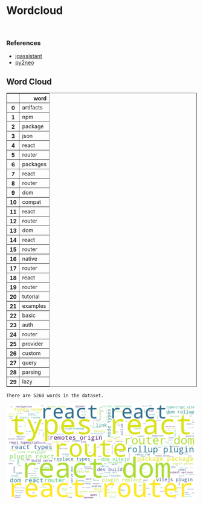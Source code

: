 # Wordcloud
<br>  

### References
- [jqassistant](https://jqassistant.org)
- [py2neo](https://py2neo.org/2021.1/)





## Word Cloud




<div>
<table border="1" class="dataframe">
  <thead>
    <tr style="text-align: right;">
      <th></th>
      <th>word</th>
    </tr>
  </thead>
  <tbody>
    <tr>
      <th>0</th>
      <td>artifacts</td>
    </tr>
    <tr>
      <th>1</th>
      <td>npm</td>
    </tr>
    <tr>
      <th>2</th>
      <td>package</td>
    </tr>
    <tr>
      <th>3</th>
      <td>json</td>
    </tr>
    <tr>
      <th>4</th>
      <td>react</td>
    </tr>
    <tr>
      <th>5</th>
      <td>router</td>
    </tr>
    <tr>
      <th>6</th>
      <td>packages</td>
    </tr>
    <tr>
      <th>7</th>
      <td>react</td>
    </tr>
    <tr>
      <th>8</th>
      <td>router</td>
    </tr>
    <tr>
      <th>9</th>
      <td>dom</td>
    </tr>
    <tr>
      <th>10</th>
      <td>compat</td>
    </tr>
    <tr>
      <th>11</th>
      <td>react</td>
    </tr>
    <tr>
      <th>12</th>
      <td>router</td>
    </tr>
    <tr>
      <th>13</th>
      <td>dom</td>
    </tr>
    <tr>
      <th>14</th>
      <td>react</td>
    </tr>
    <tr>
      <th>15</th>
      <td>router</td>
    </tr>
    <tr>
      <th>16</th>
      <td>native</td>
    </tr>
    <tr>
      <th>17</th>
      <td>router</td>
    </tr>
    <tr>
      <th>18</th>
      <td>react</td>
    </tr>
    <tr>
      <th>19</th>
      <td>router</td>
    </tr>
    <tr>
      <th>20</th>
      <td>tutorial</td>
    </tr>
    <tr>
      <th>21</th>
      <td>examples</td>
    </tr>
    <tr>
      <th>22</th>
      <td>basic</td>
    </tr>
    <tr>
      <th>23</th>
      <td>auth</td>
    </tr>
    <tr>
      <th>24</th>
      <td>router</td>
    </tr>
    <tr>
      <th>25</th>
      <td>provider</td>
    </tr>
    <tr>
      <th>26</th>
      <td>custom</td>
    </tr>
    <tr>
      <th>27</th>
      <td>query</td>
    </tr>
    <tr>
      <th>28</th>
      <td>parsing</td>
    </tr>
    <tr>
      <th>29</th>
      <td>lazy</td>
    </tr>
  </tbody>
</table>
</div>



    There are 5260 words in the dataset.



    
![png](Wordcloud_files/Wordcloud_10_1.png)
    


